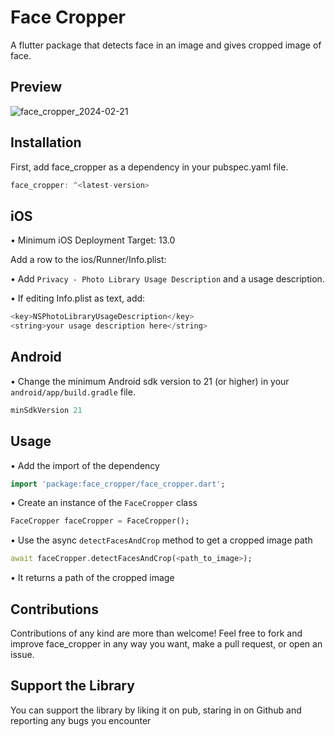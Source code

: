 
# Face Cropper

A flutter package that detects face in an image and gives cropped image of face.

## Preview

![face_cropper_2024-02-21](https://github.com/sagarRawatUK/face_cropper/assets/60035156/af253c6f-3ec8-44e4-bb12-44f2116bf23a)

## Installation

First, add face_cropper as a dependency in your pubspec.yaml file.

```dart
face_cropper: ^<latest-version>
```

## iOS

• Minimum iOS Deployment Target: 13.0

Add a row to the ios/Runner/Info.plist:

• Add ```Privacy - Photo Library Usage Description``` and a usage description.

• If editing Info.plist as text, add:

```dart
<key>NSPhotoLibraryUsageDescription</key>
<string>your usage description here</string>
```

## Android

• Change the minimum Android sdk version to 21 (or higher) in your ```android/app/build.gradle``` file.

```dart
minSdkVersion 21
```

## Usage

• Add the import of the dependency

```dart
import 'package:face_cropper/face_cropper.dart';
```

• Create an instance of the ```FaceCropper``` class

```dart
FaceCropper faceCropper = FaceCropper();
```

• Use the async ```detectFacesAndCrop``` method to get a cropped image path

```dart
await faceCropper.detectFacesAndCrop(<path_to_image>);
```

• It returns a path of the cropped image

## Contributions

Contributions of any kind are more than welcome! Feel free to fork and improve face_cropper in any way you want, make a pull request, or open an issue.

## Support the Library

You can support the library by liking it on pub, staring in on Github and reporting any bugs you encounter
